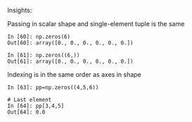 Insights:

Passing in scalar shape and single-element tuple is the same

    In [60]: np.zeros(6)
    Out[60]: array([0., 0., 0., 0., 0., 0.])

    In [61]: np.zeros((6,))
    Out[61]: array([0., 0., 0., 0., 0., 0.])

Indexing is in the same order as axes in shape

    In [63]: pp=np.zeros((4,5,6))

    # Last element
    In [64]: pp[3,4,5]
    Out[64]: 0.0
